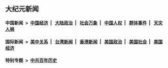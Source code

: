 ## 大纪元新闻

#### 中国新闻 &nbsp;>&nbsp; [中国经济](indexes/ncid283/README.md?03140845) &nbsp;| &nbsp; [大陆政治](indexes/ncid277/README.md?03140845) &nbsp;| &nbsp; [社会万象](indexes/ncid282/README.md?03140845) &nbsp;| &nbsp; [中国人权](indexes/ncid278/README.md?03140845) &nbsp;| &nbsp; [群体事件](indexes/ncid279/README.md?03140845) &nbsp;| &nbsp; [天灾人祸](indexes/ncid280/README.md?03140845)

#### 国际新闻 &nbsp;>&nbsp; [美中关系](indexes/nf1412576/README.md?03140845) &nbsp;| &nbsp; [台湾新闻](indexes/ncid1349361/README.md?03140845) &nbsp;| &nbsp; [香港新闻](indexes/ncid1349362/README.md?03140845) &nbsp;| &nbsp; [美国政治](indexes/ncid1078159/README.md?03140845) &nbsp;| &nbsp; [美国社会](indexes/ncid1078160/README.md?03140845) &nbsp;| &nbsp; [美国经济](indexes/ncid1078158/README.md?03140845)

#### 特别专题 &nbsp;>&nbsp; [中共百年历史](https://github.com/epoch-news/epoch-special/blob/master/README.md?03140845)  
